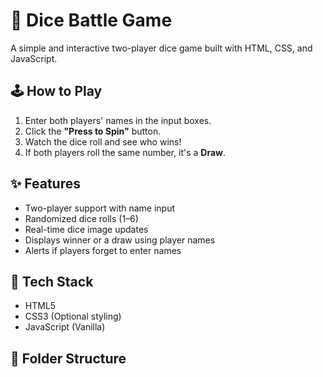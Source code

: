  # 🎲 Dice Battle Game

A simple and interactive two-player dice game built with HTML, CSS, and JavaScript.

## 🕹️ How to Play

1. Enter both players' names in the input boxes.
2. Click the **"Press to Spin"** button.
3. Watch the dice roll and see who wins!
4. If both players roll the same number, it's a **Draw**.

## ✨ Features

- Two-player support with name input
- Randomized dice rolls (1–6)
- Real-time dice image updates
- Displays winner or a draw using player names
- Alerts if players forget to enter names

## 🧠 Tech Stack

- HTML5
- CSS3 (Optional styling)
- JavaScript (Vanilla)

## 📂 Folder Structure

